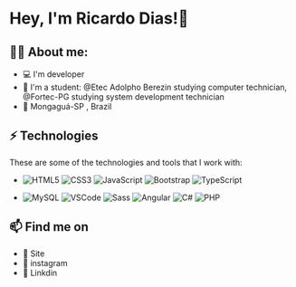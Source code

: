 
# Hey, I'm Ricardo Dias!👋

## 👨‍💻 About me: 


- 💻 I'm developer
- 📝 I'm a student: @Etec Adolpho Berezin studying computer technician, @Fortec-PG studying system development technician
- 📍 Mongaguá-SP , Brazil 


## ⚡ Technologies

   These are some of the technologies and tools that I work with:
  
 - ![HTML5](https://img.shields.io/badge/HTML5-E34F26?style=for-the-badge&logo=html5&logoColor=white) ![CSS3](https://img.shields.io/badge/-CSS3-1572B6?style=flat-square&logo=css3) 
 ![JavaScript](https://img.shields.io/badge/JavaScript-F7DF1E?style=for-the-badge&logo=javascript&logoColor=black) 
 ![Bootstrap](https://img.shields.io/badge/Bootstrap-563D7C?style=for-the-badge&logo=bootstrap&logoColor=white)
 ![TypeScript](https://img.shields.io/badge/-TypeScript-007ACC?style=flat-square&logo=typescript)


 - ![MySQL](https://img.shields.io/badge/-MySQL-4479A1?style=flat-square&logo=mysql&logoColor=white)
![VSCode](https://img.shields.io/badge/-VSCode-007ACC?style=flat-square&logo=visual-studio-code&logoColor=white)
![Sass](https://img.shields.io/badge/-Sass-CC6699?style=flat-square&logo=sass&logoColor=white)
![Angular](https://img.shields.io/badge/Angular-DD0031?style=for-the-badge&logo=angular&logoColor=white)
![C#](https://img.shields.io/badge/C%23-239120?style=for-the-badge&logo=c-sharp&logoColor=white)
![PHP](https://img.shields.io/badge/PHP-777BB4?style=for-the-badge&logo=php&logoColor=white)

## 📫 Find me on 

- 🚀  Site
- 📸 instagram
- 💼 Linkdin
